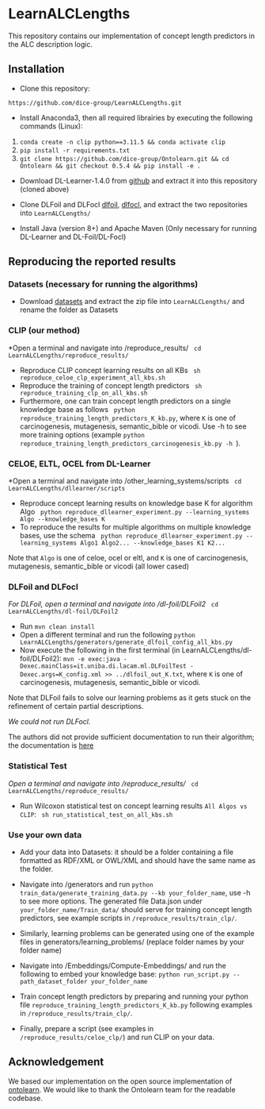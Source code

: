 # LearnALCLengths
This repository contains our implementation of concept length predictors in the ALC description logic.

## Installation

- Clone this repository:
```
https://github.com/dice-group/LearnALCLengths.git
```
- Install Anaconda3, then all required librairies by executing the following commands (Linux):

1. ```conda create -n clip python==3.11.5 && conda activate clip ```
2. ```pip install -r requirements.txt ```
3. ```git clone https://github.com/dice-group/Ontolearn.git && cd Ontolearn && git checkout 0.5.4 && pip install -e .```

- Download DL-Learner-1.4.0 from [github](https://github.com/SmartDataAnalytics/DL-Learner/releases) and extract it into this repository (cloned above)

- Clone DLFoil and DLFocl [dlfoil](https://bitbucket.org/grizzo001/dl-foil.git), [dlfocl](https://bitbucket.org/grizzo001/dlfocl.git), and extract the two repositories into `LearnALCLengths/`

- Install Java (version 8+) and Apache Maven (Only necessary for running DL-Learner and DL-Foil/DL-Focl)

## Reproducing the reported results

### Datasets (necessary for running the algorithms)

- Download [datasets](https://hobbitdata.informatik.uni-leipzig.de/CLIP/Datasets-CLIP.zip) and extract the zip file into `LearnALCLengths/` and rename the folder as Datasets

### CLIP (our method)

*Open a terminal and navigate into /reproduce_results/ ``` cd LearnALCLengths/reproduce_results/```
- Reproduce CLIP concept learning results on all KBs ``` sh reproduce_celoe_clp_experiment_all_kbs.sh```
- Reproduce the training of concept length predictors ``` sh reproduce_training_clp_on_all_kbs.sh```
- Furthermore, one can train concept length predictors on a single knowledge base as follows  ``` python reproduce_training_length_predictors_K_kb.py```, where ```K``` is one of carcinogenesis, mutagenesis, semantic_bible or vicodi. Use -h to see more training options (example ```python reproduce_training_length_predictors_carcinogenesis_kb.py -h ```).

### CELOE, ELTL, OCEL from DL-Learner

*Open a terminal and navigate into /other_learning_systems/scripts ``` cd LearnALCLengths/dllearner/scripts```
- Reproduce concept learning results on knowledge base K for algorithm Algo ``` python reproduce_dllearner_experiment.py --learning_systems Algo --knowledge_bases K```
- To reproduce the results for multiple algorithms on multiple knowledge bases, use the schema ``` python reproduce_dllearner_experiment.py --learning_systems Algo1 Algo2... --knowledge_bases K1 K2...```

Note that ```Algo``` is one of celoe, ocel or eltl, and ```K``` is one of carcinogenesis, mutagenesis, semantic_bible or vicodi (all lower cased)

### DLFoil and DLFocl

*For DLFoil, open a terminal and navigate into /dl-foil/DLFoil2* ``` cd LearnALCLengths/dl-foil/DLFoil2```
- Run ```mvn clean install```
- Open a different terminal and run the following ```python LearnALCLengths/generators/generate_dlfoil_config_all_kbs.py```
- Now execute the following in the first terminal (in LearnALCLengths/dl-foil/DLFoil2): ```mvn -e exec:java -Dexec.mainClass=it.uniba.di.lacam.ml.DLFoilTest -Dexec.args=K_config.xml >> ../dlfoil_out_K.txt```, where `K` is one of carcinogenesis, mutagenesis, semantic_bible or vicodi.

Note that DLFoil fails to solve our learning problems as it gets stuck on the refinement of certain partial descriptions.

*We could not run DLFocl.* 

The authors did not provide sufficient documentation to run  their algorithm; the documentation is [here](https://bitbucket.org/grizzo001/dlfocl.git)


### Statistical Test

*Open a terminal and navigate into /reproduce_results/* ``` cd LearnALCLengths/reproduce_results/```
- Run Wilcoxon statistical test on concept learning results `All Algos vs CLIP`: ``` sh run_statistical_test_on_all_kbs.sh```

### Use your own data

- Add your data into Datasets: it should be a folder containing a file formatted as RDF/XML or OWL/XML and should have the same name as the folder.

- Navigate into /generators and run ```python train_data/generate_training_data.py --kb your_folder_name```, use -h to see more options. The generated file Data.json under ```your_folder_name/Train_data/``` should serve for training concept length predictors, see example scripts in ```/reproduce_results/train_clp/```.

- Similarly, learning problems can be generated using one of the example files in generators/learning_problems/ (replace folder names by your folder name)

- Navigate into /Embeddings/Compute-Embeddings/ and run the following to embed your knowledge base: ```python run_script.py --path_dataset_folder your_folder_name```

- Train concept length predictors by preparing and running your python file ``` reproduce_training_length_predictors_K_kb.py ``` following examples in ```/reproduce_results/train_clp/```.

- Finally, prepare a script (see examples in ```/reproduce_results/celoe_clp/```) and run CLIP on your data. 


## Acknowledgement 
We based our implementation on the open source implementation of [ontolearn](https://docs--ontolearn-docs-dice-group.netlify.app/). We would like to thank the Ontolearn team for the readable codebase.